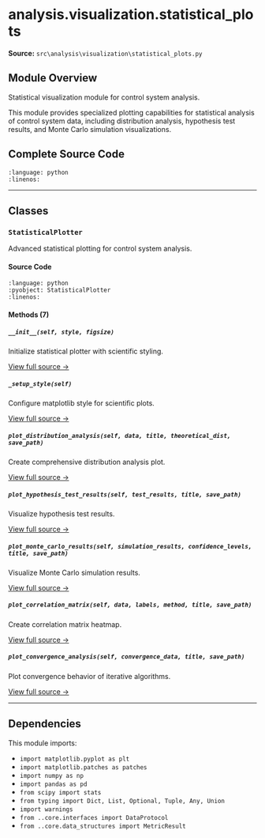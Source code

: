 # analysis.visualization.statistical_plots

**Source:** `src\analysis\visualization\statistical_plots.py`

## Module Overview

Statistical visualization module for control system analysis.

This module provides specialized plotting capabilities for statistical analysis
of control system data, including distribution analysis, hypothesis test results,
and Monte Carlo simulation visualizations.

## Complete Source Code

```{literalinclude} ../../../src/analysis/visualization/statistical_plots.py
:language: python
:linenos:
```

---

## Classes

### `StatisticalPlotter`

Advanced statistical plotting for control system analysis.

#### Source Code

```{literalinclude} ../../../src/analysis/visualization/statistical_plots.py
:language: python
:pyobject: StatisticalPlotter
:linenos:
```

#### Methods (7)

##### `__init__(self, style, figsize)`

Initialize statistical plotter with scientific styling.

[View full source →](#method-statisticalplotter-__init__)

##### `_setup_style(self)`

Configure matplotlib style for scientific plots.

[View full source →](#method-statisticalplotter-_setup_style)

##### `plot_distribution_analysis(self, data, title, theoretical_dist, save_path)`

Create comprehensive distribution analysis plot.

[View full source →](#method-statisticalplotter-plot_distribution_analysis)

##### `plot_hypothesis_test_results(self, test_results, title, save_path)`

Visualize hypothesis test results.

[View full source →](#method-statisticalplotter-plot_hypothesis_test_results)

##### `plot_monte_carlo_results(self, simulation_results, confidence_levels, title, save_path)`

Visualize Monte Carlo simulation results.

[View full source →](#method-statisticalplotter-plot_monte_carlo_results)

##### `plot_correlation_matrix(self, data, labels, method, title, save_path)`

Create correlation matrix heatmap.

[View full source →](#method-statisticalplotter-plot_correlation_matrix)

##### `plot_convergence_analysis(self, convergence_data, title, save_path)`

Plot convergence behavior of iterative algorithms.

[View full source →](#method-statisticalplotter-plot_convergence_analysis)

---

## Dependencies

This module imports:

- `import matplotlib.pyplot as plt`
- `import matplotlib.patches as patches`
- `import numpy as np`
- `import pandas as pd`
- `from scipy import stats`
- `from typing import Dict, List, Optional, Tuple, Any, Union`
- `import warnings`
- `from ..core.interfaces import DataProtocol`
- `from ..core.data_structures import MetricResult`
